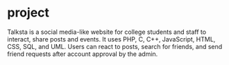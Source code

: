 # project
Talksta is a social media-like website for college students and staff to interact, share posts and events.
It uses PHP, C, C++, JavaScript, HTML, CSS, SQL, and UML. Users can react to posts, search for friends, and send friend requests after account approval by the admin.
